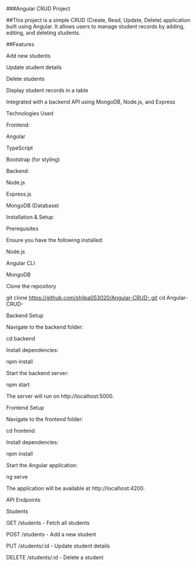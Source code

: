 ###Angular CRUD Project

##This project is a simple CRUD (Create, Read, Update, Delete) application built using Angular. It allows users to manage student records by adding, editing, and deleting students.

##Features

Add new students

Update student details

Delete students

Display student records in a table

Integrated with a backend API using MongoDB, Node.js, and Express

Technologies Used

Frontend:

Angular

TypeScript

Bootstrap (for styling)

Backend:

Node.js

Express.js

MongoDB (Database)

Installation & Setup

Prerequisites

Ensure you have the following installed:

Node.js

Angular CLI

MongoDB

Clone the repository

git clone https://github.com/shilpa053020/Angular-CRUD-.git
cd Angular-CRUD-

Backend Setup

Navigate to the backend folder:

cd backend

Install dependencies:

npm install

Start the backend server:

npm start

The server will run on http://localhost:5000.

Frontend Setup

Navigate to the frontend folder:

cd frontend

Install dependencies:

npm install

Start the Angular application:

ng serve

The application will be available at http://localhost:4200.

API Endpoints

Students

GET /students - Fetch all students

POST /students - Add a new student

PUT /students/:id - Update student details

DELETE /students/:id - Delete a student
